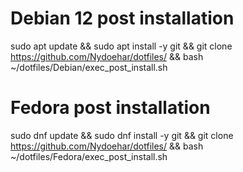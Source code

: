   # Debian 12 post installation
sudo apt update && sudo apt install -y git && git clone https://github.com/Nydoehar/dotfiles/ && bash ~/dotfiles/Debian/exec_post_install.sh 

  # Fedora post installation
sudo dnf update && sudo dnf install -y git && git clone https://github.com/Nydoehar/dotfiles/ && bash ~/dotfiles/Fedora/exec_post_install.sh
